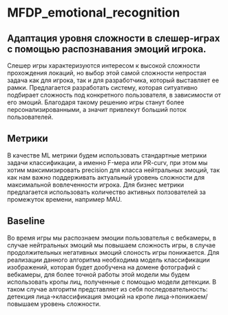 # MFDP_emotional_recognition
## Адаптация уровня сложности в слешер-играх с помощью распознавания эмоций игрока.
  Слешер игры характеризуются интересом к высокой сложности прохождения локаций, но выбор этой самой сложности непростая задача как для игрока, так и для разработчика, который выставляет ее рамки. Предлагается разработать систему, которая ситуативно подбирает сложность под конкретного пользователя, в зависимости от его эмоций. Благодаря такому решению игры станут более персонализированными, а значит привлекут больший поток пользователей.
## Метрики
  В качестве ML метрики будем использовать стандартные метрики задачи классификации, а именно F-мера или PR-curv, при этом мы хотим максимизировать precision для класса нейтральных эмоций, так как нам важно поддерживать актуальный уровень сложности для максимальной вовлеченности игрока. Для бизнес метрики предлагается использовать количество активных ползователей за промежуток времени, например MAU.
## Baseline
  Во время игры мы распознаем эмоции пользователья с вебкамеры, в случае нейтральных эмоций мы повышаем сложность игры, в случае продолжительных негативных эмоций слоность игры понижается. Для реализации данного алгоритма необходима модель классификации изображений, которая будет дообучена на домене фотографий с вебкамеры, для более точной работы этой модели мы будем использовать кропы лиц, полученные с помощью модели детекции. В таком случае алгоритм представляет из себя последовательность: детекция лица->классификация эмоций на кропе лица->понижаем/повышаем уровень сложности.
